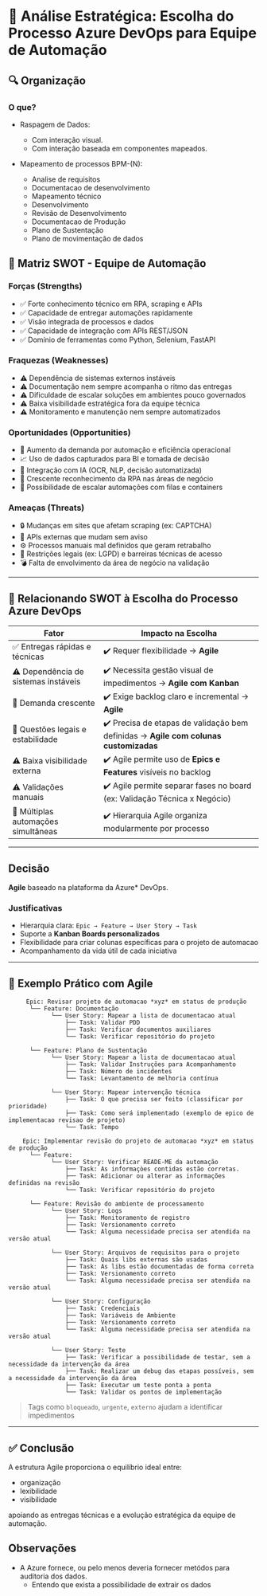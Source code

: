 
# 🎯 Análise Estratégica: Escolha do Processo Azure DevOps para Equipe de Automação

## 🔍 Organização

### O que?

- Raspagem de Dados:
  - Com interação visual.
  - Com interação baseada em componentes mapeados.

- Mapeamento de processos BPM-(N):
  
  - Analise de requisitos
  - Documentacao de desenvolvimento
  - Mapeamento técnico
  - Desenvolvimento
  - Revisão de Desenvolvimento
  - Documentacao de Produção
  - Plano de Sustentação
  - Plano de movimentação de dados

## 🧠 Matriz SWOT - Equipe de Automação

### Forças (Strengths)

- ✅ Forte conhecimento técnico em RPA, scraping e APIs
- ✅ Capacidade de entregar automações rapidamente
- ✅ Visão integrada de processos e dados
- ✅ Capacidade de integração com APIs REST/JSON
- ✅ Domínio de ferramentas como Python, Selenium, FastAPI

### Fraquezas (Weaknesses)

- ⚠️ Dependência de sistemas externos instáveis
- ⚠️ Documentação nem sempre acompanha o ritmo das entregas
- ⚠️ Dificuldade de escalar soluções em ambientes pouco governados
- ⚠️ Baixa visibilidade estratégica fora da equipe técnica
- ⚠️ Monitoramento e manutenção nem sempre automatizados

### Oportunidades (Opportunities)

- 🚀 Aumento da demanda por automação e eficiência operacional
- 📈 Uso de dados capturados para BI e tomada de decisão
- 🤝 Integração com IA (OCR, NLP, decisão automatizada)
- 💼 Crescente reconhecimento da RPA nas áreas de negócio
- 🧩 Possibilidade de escalar automações com filas e containers

### Ameaças (Threats)

- 🔒 Mudanças em sites que afetam scraping (ex: CAPTCHA)
- 🛑 APIs externas que mudam sem aviso
- ⚙️ Processos manuais mal definidos que geram retrabalho
- 🔐 Restrições legais (ex: LGPD) e barreiras técnicas de acesso
- 💣 Falta de envolvimento da área de negócio na validação

---

## 🔗 Relacionando SWOT à Escolha do Processo Azure DevOps

| Fator | Impacto na Escolha |
|-------|---------------------|
| ✅ Entregas rápidas e técnicas | ✔️ Requer flexibilidade → **Agile** |
| ⚠️ Dependência de sistemas instáveis | ✔️ Necessita gestão visual de impedimentos → **Agile com Kanban** |
| 🚀 Demanda crescente | ✔️ Exige backlog claro e incremental → **Agile** |
| 🔐 Questões legais e estabilidade | ✔️ Precisa de etapas de validação bem definidas → **Agile com colunas customizadas** |
| ⚠️ Baixa visibilidade externa | ✔️ Agile permite uso de **Epics e Features** visíveis no backlog |
| ⚠️ Validações manuais | ✔️ Agile permite separar fases no board (ex: Validação Técnica x Negócio) |
| 🧠 Múltiplas automações simultâneas | ✔️ Hierarquia Agile organiza modularmente por processo |

---

## Decisão

**Agile** baseado na plataforma da Azure* DevOps.

### Justificativas

- Hierarquia clara: `Epic → Feature → User Story → Task`
- Suporte a **Kanban Boards personalizados**
- Flexibilidade para criar colunas específicas para o projeto de automacao
- Acompanhamento da vida útil de cada iniciativa

---

## 🧩 Exemplo Prático com Agile

``` estrutura
     Epic: Revisar projeto de automacao *xyz* em status de produção
      └── Feature: Documentação
            └── User Story: Mapear a lista de documentacao atual
                ├── Task: Validar PDD 
                ├── Task: Verificar documentos auxiliares
                └── Task: Verificar repositório do projeto

      └── Feature: Plano de Sustentação
            └── User Story: Mapear a lista de documentacao atual
                ├── Task: Validar Instruções para Acompanhamento
                ├── Task: Número de incidentes
                └── Task: Levantamento de melhoria contínua

            └── User Story: Mapear intervenção técnica
                ├── Task: O que precisa ser feito (classificar por prioridade)
                ├── Task: Como será implementado (exemplo de epico de implementacao revisao de projeto)
                └── Task: Tempo
    
    Epic: Implementar revisão do projeto de automacao *xyz* em status de produção
      └── Feature: 
            └── User Story: Verificar READE-ME da automação
                ├── Task: As informaçòes contidas estão corretas.
                ├── Task: Adicionar ou alterar as informações definidas na revisão
                └── Task: Verificar repositório do projeto

      └── Feature: Revisão do ambiente de processamento
            └── User Story: Logs
                ├── Task: Monitoramento de registro
                ├── Task: Versionamento correto
                └── Task: Alguma necessidade precisa ser atendida na versão atual

            └── User Story: Arquivos de requisitos para o projeto
                ├── Task: Quais libs externas são usadas
                ├── Task: As libs estão documentadas de forma correta
                ├── Task: Versionamento correto
                └── Task: Alguma necessidade precisa ser atendida na versão atual

            └── User Story: Configuração
                ├── Task: Credenciais
                ├── Task: Variáveis de Ambiente
                ├── Task: Versionamento correto
                └── Task: Alguma necessidade precisa ser atendida na versão atual

            └── User Story: Teste
                ├── Task: Verificar a possibilidade de testar, sem a necessidade da intervenção da área
                ├── Task: Realizar um debug das etapas possíveis, sem a necessidade da intervenção da área
                ├── Task: Executar um teste ponta a ponta
                └── Task: Validar os pontos de implementação
```

> Tags como `bloqueado`, `urgente`, `externo` ajudam a identificar impedimentos

---

## ✅ Conclusão

A estrutura Agile proporciona o equilíbrio ideal entre:

- organização
- lexibilidade
- visibilidade

apoiando as entregas técnicas e a evolução estratégica da equipe de automação.

## Observações

- A Azure fornece, ou pelo menos deveria fornecer metódos para auditoria dos dados.
  - Entendo que exista a possibilidade de extrair os dados

